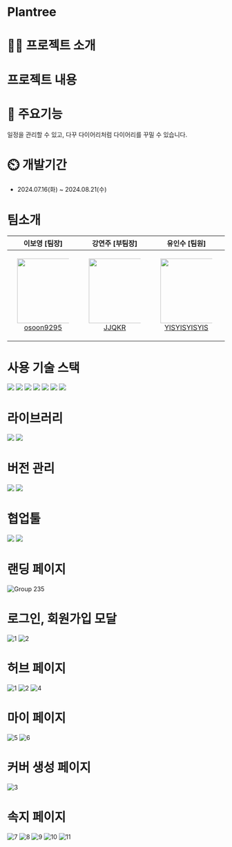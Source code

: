 # Plantree

# 👨‍🏫 프로젝트 소개

# 프로젝트 내용

# 💜 주요기능
일정을 관리할 수 있고, 다꾸 다이어리처럼 다이어리를 꾸밀 수 있습니다.

# ⏲️ 개발기간

- 2024.07.16(화) ~ 2024.08.21(수)

# 팀소개

<div align="center" dir="auto">
<table>
<thead>
<tr>
<th align="center"><strong>이보영 [팀장]</strong></th>
<th align="center"><strong>강연주 [부팀장]</strong></th>
<th align="center"><strong>유인수 [팀원]</strong></th>
<th align="center"><strong>김재훈 [팀원]</strong></th>
<th align="center"><strong>박영수 [팀원]</strong></th>
<th align="center"><strong>황민균 [디자이너]</strong></th>
</tr>
</thead>
<tbody>
<tr>
<td align="center"><a href="https://github.com/osoon9295"><img src="https://avatars.githubusercontent.com/u/163971188?v=4" height="150" width="150" style="max-width: 80%;"> <br> osoon9295</a></td>
<td align="center"><a href="https://github.com/JJQKR/"><img src="https://avatars.githubusercontent.com/u/105195861?v=4" height="150" width="150" style="max-width: 80%;"> <br> JJQKR</a></td>
<td align="center"><a href="https://github.com/YISYISYISYIS/"><img src="https://avatars.githubusercontent.com/u/155742658?v=4" height="150" width="150" style="max-width: 80%;"> <br> YISYISYISYIS</a></td>
<td align="center"><a href="https://github.com/hoondolla"><img src="https://avatars.githubusercontent.com/u/162412793?v=4" height="150" width="150" style="max-width: 80%;"> <br> hoondolla</a></td>
<td align="center"><a href="https://github.com/youngsupark1"><img src="https://avatars.githubusercontent.com/u/160477257?v=4" height="150" width="150" style="max-width: 80%;"> <br> @youngsupark1</a></td>
<td align="center"><a href="https://www.linkedin.com/in/%EB%AF%BC%EA%B7%A0-%ED%99%A9-289a632a7/"><img src="https://github-production-user-asset-6210df.s3.amazonaws.com/160477257/359351334-b70106a8-17ff-4834-aa54-1091641a8989.PNG?X-Amz-Algorithm=AWS4-HMAC-SHA256&X-Amz-Credential=AKIAVCODYLSA53PQK4ZA%2F20240820%2Fus-east-1%2Fs3%2Faws4_request&X-Amz-Date=20240820T054803Z&X-Amz-Expires=300&X-Amz-Signature=398e580a1c3ec1d43a02f53d8355ed4b65979f8b09061befb717b5c6bcab4016&X-Amz-SignedHeaders=host&actor_id=160477257&key_id=0&repo_id=830832279" height="180" width="180" style="max-width: 80%;"> <br> 황민균</a></td>
</tr>
</tbody>
</table>
</div>


# 사용 기술 스택

<img src="https://img.shields.io/badge/html5-E34F26?style=for-the-badge&logo=html5&logoColor=white">  <img src="https://img.shields.io/badge/tailwindcss-1572B6?style=for-the-badge&logo=tailwindcss&logoColor=white">
<img src="https://img.shields.io/badge/typescript-F7DF1E?style=for-the-badge&logo=typescript&logoColor=black"> <img src="https://img.shields.io/badge/Reactquery-0769AD?style=for-the-badge&logo=reactquery&logoColor=white">
<img src="https://img.shields.io/badge/react-61DAFB?style=for-the-badge&logo=react&logoColor=black"> <img src="https://img.shields.io/badge/zustand-000000?style=for-the-badge&logo=zustand&logoColor=white">
<img src="https://img.shields.io/badge/next.js-339933?style=for-the-badge&logo=Next.js&logoColor=white">

# 라이브러리 

<img src="https://img.shields.io/badge/Konva-339AF0?style=for-the-badge&logo=Konva&logoColor=white"> <img src="https://img.shields.io/badge/Swiper-02569B?style=for-the-badge&logo=Swiper&logoColor=white">

# 버전 관리

<img src="https://img.shields.io/badge/github-181717?style=for-the-badge&logo=github&logoColor=white"> <img src="https://img.shields.io/badge/git-F05032?style=for-the-badge&logo=git&logoColor=white">

# 협업툴

<img src="https://img.shields.io/badge/Figma-181717?style=for-the-badge&logo=Figma&logoColor=white"> <img src="https://img.shields.io/badge/slack-4053D6?style=for-the-badge&logo=slack&logoColor=white">

# 랜딩 페이지
![Group 235](https://github.com/user-attachments/assets/de8a087e-435f-4abf-ac6c-1f604af3fa40)

# 로그인, 회원가입 모달 
![1](https://github.com/user-attachments/assets/e5cdaa86-3a94-4e37-9d6f-5f0557c82333)
![2](https://github.com/user-attachments/assets/503101dd-5686-4e37-8082-74eb6654411e)

# 허브 페이지
![1](https://github.com/user-attachments/assets/558034a8-d873-409f-819b-ea2d5d87a364)
![2](https://github.com/user-attachments/assets/aa304e22-ed57-4424-b72b-57035ef9a34a)
![4](https://github.com/user-attachments/assets/3db8b514-6896-403e-8496-46bbe412461d)

# 마이 페이지
![5](https://github.com/user-attachments/assets/039cb2ac-80c3-46da-b897-8df6697fc7f5)
![6](https://github.com/user-attachments/assets/c1c283d6-6f57-408f-bbdf-8c62eaad9ef2)

# 커버 생성 페이지
![3](https://github.com/user-attachments/assets/e552577c-6f26-4380-af73-de55c098b74b)

# 속지 페이지
![7](https://github.com/user-attachments/assets/7a756597-eadb-41f2-8349-1ea853c37b26)
![8](https://github.com/user-attachments/assets/627d11bf-2985-45f0-91cb-32df1f839548)
![9](https://github.com/user-attachments/assets/c4abf36a-d386-4570-b375-1193318096fd)
![10](https://github.com/user-attachments/assets/15c4fcc5-5f33-4ed6-abca-ad07e406904f)
![11](https://github.com/user-attachments/assets/872e169f-ae33-42dc-8a4b-2fdd1a5b9d7f)


